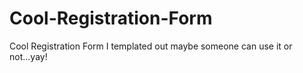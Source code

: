 # Cool-Registration-Form
Cool Registration Form I templated out maybe someone can use it or not...yay!
